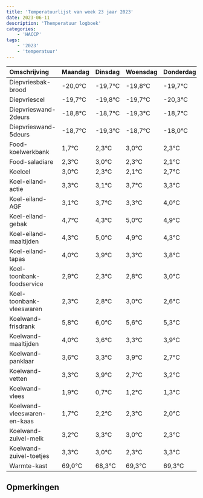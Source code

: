 ```yaml
---
title: 'Temperatuurlijst van week 23 jaar 2023'
date: 2023-06-11
description: 'Themperatuur logboek'
categories:
    - 'HACCP'
tags:
    - '2023'
    - 'temperatuur'
---
```

|Omschrijving|Maandag|Dinsdag|Woensdag|Donderdag|Vrijdag|Zaterdag|Zondag|
|:---|:---|:---|:---|:---|:---|:---|:---|
|Diepvriesbak-brood|-20,0°C|-19,7°C|-19,8°C|-19,7°C|-20,3°C|-19,7°C|-19,0°C|
|Diepvriescel|-19,7°C|-19,8°C|-19,7°C|-20,3°C|-19,7°C|-19,0°C|-19,7°C|
|Diepvrieswand-2deurs|-18,8°C|-18,7°C|-19,3°C|-18,7°C|-18,0°C|-18,7°C|-18,9°C|
|Diepvrieswand-5deurs|-18,7°C|-19,3°C|-18,7°C|-18,0°C|-18,7°C|-18,9°C|-18,3°C|
|Food-koelwerkbank|1,7°C|2,3°C|3,0°C|2,3°C|2,1°C|2,7°C|2,3°C|
|Food-saladiare|2,3°C|3,0°C|2,3°C|2,1°C|2,7°C|2,3°C|3,0°C|
|Koelcel|3,0°C|2,3°C|2,1°C|2,7°C|2,3°C|3,0°C|2,9°C|
|Koel-eiland-actie|3,3°C|3,1°C|3,7°C|3,3°C|4,0°C|3,9°C|3,3°C|
|Koel-eiland-AGF|3,1°C|3,7°C|3,3°C|4,0°C|3,9°C|3,3°C|3,8°C|
|Koel-eiland-gebak|4,7°C|4,3°C|5,0°C|4,9°C|4,3°C|4,8°C|5,0°C|
|Koel-eiland-maaltijden|4,3°C|5,0°C|4,9°C|4,3°C|4,8°C|5,0°C|4,6°C|
|Koel-eiland-tapas|4,0°C|3,9°C|3,3°C|3,8°C|4,0°C|3,6°C|3,3°C|
|Koel-toonbank-foodservice|2,9°C|2,3°C|2,8°C|3,0°C|2,6°C|2,3°C|2,9°C|
|Koel-toonbank-vleeswaren|2,3°C|2,8°C|3,0°C|2,6°C|2,3°C|2,9°C|1,7°C|
|Koelwand-frisdrank|5,8°C|6,0°C|5,6°C|5,3°C|5,9°C|4,7°C|5,2°C|
|Koelwand-maaltijden|4,0°C|3,6°C|3,3°C|3,9°C|2,7°C|3,2°C|3,3°C|
|Koelwand-panklaar|3,6°C|3,3°C|3,9°C|2,7°C|3,2°C|3,3°C|3,0°C|
|Koelwand-vetten|3,3°C|3,9°C|2,7°C|3,2°C|3,3°C|3,0°C|2,3°C|
|Koelwand-vlees|1,9°C|0,7°C|1,2°C|1,3°C|1,0°C|0,3°C|1,3°C|
|Koelwand-vleeswaren-en-kaas|1,7°C|2,2°C|2,3°C|2,0°C|1,3°C|2,3°C|2,3°C|
|Koelwand-zuivel-melk|3,2°C|3,3°C|3,0°C|2,3°C|3,3°C|3,3°C|3,6°C|
|Koelwand-zuivel-toetjes|3,3°C|3,0°C|2,3°C|3,3°C|3,3°C|3,6°C|3,1°C|
|Warmte-kast|69,0°C|68,3°C|69,3°C|69,3°C|69,6°C|69,1°C|68,7°C|

## Opmerkingen


